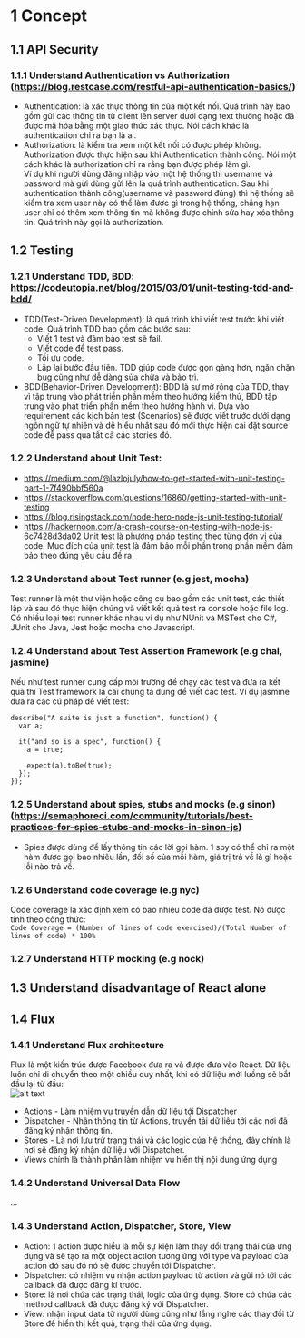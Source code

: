 # 1 Concept
## 1.1 API Security
### 1.1.1 Understand Authentication vs Authorization (https://blog.restcase.com/restful-api-authentication-basics/)
* Authentication: là xác thực thông tin của một kết nối. Quá trình này bao gồm gửi các thông tin từ client lên server dưới dạng text thường hoặc đã được mã hóa bằng một giao thức xác thực. Nói cách khác là authentication chỉ ra bạn là ai.
* Authorization: là kiểm tra xem một kết nối có được phép không. Authorization được thực hiện sau khi Authentication thành công. Nói một cách khác là authorization chỉ ra rằng bạn được phép làm gì. <br/>
Ví dụ khi người dùng đăng nhập vào một hệ thống thì username và password mà gửi dùng gửi lên là quá trình authentication. Sau khi authentication thành công(username và password đúng) thì hệ thống sẽ kiểm tra xem user này có thể làm được gì trong hệ thống, chẳng hạn user chỉ có thêm xem thông tin mà không được chỉnh sửa hay xóa thông tin. Quá trình này gọi là authorization.
## 1.2 Testing
### 1.2.1 Understand TDD, BDD: https://codeutopia.net/blog/2015/03/01/unit-testing-tdd-and-bdd/
* TDD(Test-Driven Development): là quá trình khi viết test trước khi viết code. Quá trình TDD bao gồm các bước sau: 
  - Viết 1 test và đảm bảo test sẽ fail.
  - Viết code để test pass.
  - Tối ưu code.
  - Lặp lại bước đầu tiên.
TDD giúp code được gọn gàng hơn, ngăn chặn bug cũng như dễ dàng sửa chữa và bảo trì.
* BDD(Behavior-Driven Development): BDD là sự mở rộng của TDD, thay vì tập trung vào phát triển phần mềm theo hướng kiểm thử, BDD tập trung vào phát triển phần mềm theo hướng hành vi. Dựa vào requirement các kịch bản test (Scenarios) sẽ được viết trước dưới dạng ngôn ngữ tự nhiên và dễ hiểu nhất sau đó mới thực hiện cài đặt source code đễ pass qua tất cả các stories đó.
### 1.2.2 Understand about Unit Test:
* https://medium.com/@lazlojuly/how-to-get-started-with-unit-testing-part-1-7f490bbf560a
* https://stackoverflow.com/questions/16860/getting-started-with-unit-testing
* https://blog.risingstack.com/node-hero-node-js-unit-testing-tutorial/
* https://hackernoon.com/a-crash-course-on-testing-with-node-js-6c7428d3da02
Unit test là phương pháp testing theo từng đơn vị của code. Mục đích của unit test là đảm bảo mỗi phần trong phần mềm đảm bảo theo đúng yêu cầu đề ra. 
### 1.2.3 Understand about Test runner (e.g jest, mocha) <br>
Test runner là một thư viện hoặc công cụ bao gồm các unit test, các thiết lập và sau đó thực hiện chúng và viết kết quả test ra console hoặc file log. Có nhiều loại test runner khác nhau ví dụ như NUnit và MSTest cho C#, JUnit cho Java, Jest hoặc mocha cho Javascript.
### 1.2.4 Understand about Test Assertion Framework (e.g chai, jasmine) <br>
Nếu như test runner cung cấp môi trường để chạy các test và đưa ra kết quả thì Test framework là cái chúng ta dùng để viết các test. Ví dụ jasmine đưa ra các cú pháp để viết test:
```
describe("A suite is just a function", function() {
  var a;

  it("and so is a spec", function() {
    a = true;

    expect(a).toBe(true);
  });
});
```
### 1.2.5 Understand about spies, stubs and mocks (e.g sinon) (https://semaphoreci.com/community/tutorials/best-practices-for-spies-stubs-and-mocks-in-sinon-js) <br>
* Spies được dùng để lấy thông tin các lời gọi hàm. 1 spy có thể chỉ ra một hàm được gọi bao nhiêu lần, đối số của mỗi hàm, giá trị trả về là gì hoặc lỗi nào trả về.
### 1.2.6 Understand code coverage (e.g nyc) <br>
Code coverage là xác định xem có bao nhiêu code đã được test. Nó được tính theo công thức: <br>
```Code Coverage = (Number of lines of code exercised)/(Total Number of lines of code) * 100%```
### 1.2.7 Understand HTTP mocking (e.g nock) <br>
## 1.3 Understand disadvantage of React alone
## 1.4 Flux
### 1.4.1 Understand Flux architecture <br>
Flux là một kiến trúc được Facebook đưa ra và được đưa vào React. Dữ liệu luôn chỉ di chuyển theo một chiều duy nhất, khi có dữ liệu mới luồng sẽ bắt đầu lại từ đầu: <br>
 ![alt text](https://cdn-images-1.medium.com/max/800/1*lZM0yU9ExEMd7DggVxXkxA.png)
* Actions - Làm nhiệm vụ truyền dẫn dữ liệu tới Dispatcher 
* Dispatcher - Nhận thông tin từ Actions, truyền tải dữ liệu tới các nơi đã đăng ký nhận thông tin.
* Stores - Là nơi lưu trữ trạng thái và các logic của hệ thống, đây chính là nơi sẽ đăng ký nhận dữ liệu với Dispatcher.
* Views chính là thành phần làm nhiệm vụ hiển thị nội dung ứng dụng
### 1.4.2 Understand Universal Data Flow <br>
...
### 1.4.3 Understand Action, Dispatcher, Store, View
* Action: 1 action được hiểu là mỗi sự kiện làm thay đổi trạng thái của ứng dụng và sẽ tạo ra một object action tương ứng với type và payload của action đó sau đó nó sẽ được chuyển tới Dispatcher.
* Dispatcher: có nhiệm vụ nhận action payload từ action và gửi nó tới các callback đã được đăng kí trước.
* Store: là nơi chứa các trạng thái, logic của ứng dụng. Store có chứa các method callback đã được đăng ký với Dispatcher.
* View: nhận input data từ người dùng cũng như lắng nghe các thay đổi từ Store để hiển thị kết quả, trạng thái của ứng dụng.
